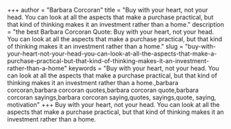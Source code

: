 +++
author = "Barbara Corcoran"
title = "Buy with your heart, not your head. You can look at all the aspects that make a purchase practical, but that kind of thinking makes it an investment rather than a home."
description = "the best Barbara Corcoran Quote: Buy with your heart, not your head. You can look at all the aspects that make a purchase practical, but that kind of thinking makes it an investment rather than a home."
slug = "buy-with-your-heart-not-your-head-you-can-look-at-all-the-aspects-that-make-a-purchase-practical-but-that-kind-of-thinking-makes-it-an-investment-rather-than-a-home"
keywords = "Buy with your heart, not your head. You can look at all the aspects that make a purchase practical, but that kind of thinking makes it an investment rather than a home.,barbara corcoran,barbara corcoran quotes,barbara corcoran quote,barbara corcoran sayings,barbara corcoran saying,quotes, sayings,quote, saying, motivation"
+++
Buy with your heart, not your head. You can look at all the aspects that make a purchase practical, but that kind of thinking makes it an investment rather than a home.
